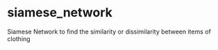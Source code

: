 # siamese_network
Siamese Network to find the similarity or dissimilarity between items of clothing
